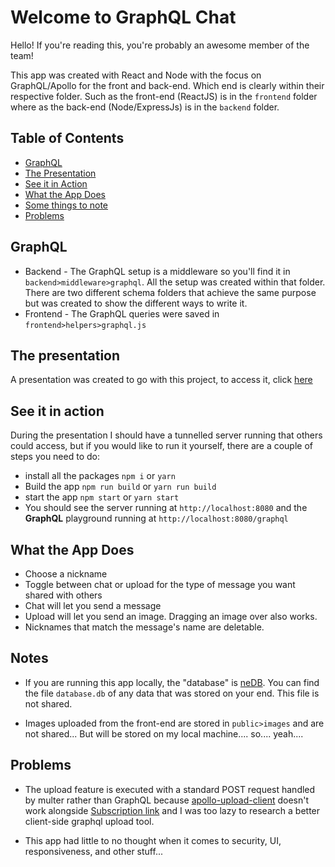 # Welcome to GraphQL Chat

Hello! If you're reading this, you're probably an awesome member of the team! 

This app was created with React and Node with the focus on GraphQL/Apollo for the front and back-end. Which end is clearly within their respective folder. Such as the front-end (ReactJS) is in the `frontend` folder where as the back-end (Node/ExpressJs) is in the `backend` folder. 

## Table of Contents 
* [GraphQL](#GraphQL)
* [The Presentation](#The-presentation)
* [See it in Action](#See-it-in-action)
* [What the App Does](#What-the-App-Does)
* [Some things to note](#Notes)
* [Problems](#Problems)

## GraphQL 

* Backend - The GraphQL setup is a middleware so you'll find it in `backend>middleware>graphql`. All the setup was created within that folder. There are two different schema folders that achieve the same purpose but was created to show the different ways to write it. 
* Frontend - The GraphQL queries were saved in `frontend>helpers>graphql.js`


## The presentation 

A presentation was created to go with this project, to access it, click [here](https://docs.google.com/presentation/d/1vaq3VCaOYX4slT3khjKx212wMpilsHATN5NNvB6ynXA/edit?usp=sharing)

## See it in action

During the presentation I should have a tunnelled server running that others could access, but if you would like to run it yourself, there are a couple of steps you need to do: 

* install all the packages `npm i` or `yarn`
* Build the app `npm run build` or `yarn run build`
* start the app `npm start` or `yarn start`
* You should see the server running at `http://localhost:8080` and the **GraphQL** playground running at `http://localhost:8080/graphql`

## What the App Does

* Choose a nickname
* Toggle between chat or upload for the type of message you want shared with others
* Chat will let you send a message
* Upload will let you send an image. Dragging an image over also works. 
* Nicknames that match the message's name are deletable.

## Notes

* If you are running this app locally, the "database" is [neDB](https://github.com/louischatriot/nedb). You can find the file `database.db` of any data that was stored on your end. This file is not shared. 

* Images uploaded from the front-end are stored in `public>images` and are not shared... But will be stored on my local machine.... so.... yeah....

## Problems 

* The upload feature is executed with a standard POST request handled by multer rather than GraphQL because [apollo-upload-client](https://github.com/jaydenseric/apollo-upload-client) doesn't work alongside [Subscription link](https://www.apollographql.com/docs/react/data/subscriptions/#4-provide-the-link-chain-to-apollo-client) and I was too lazy to research a better client-side graphql upload tool.

* This app had little to no thought when it comes to security, UI, responsiveness, and other stuff...
